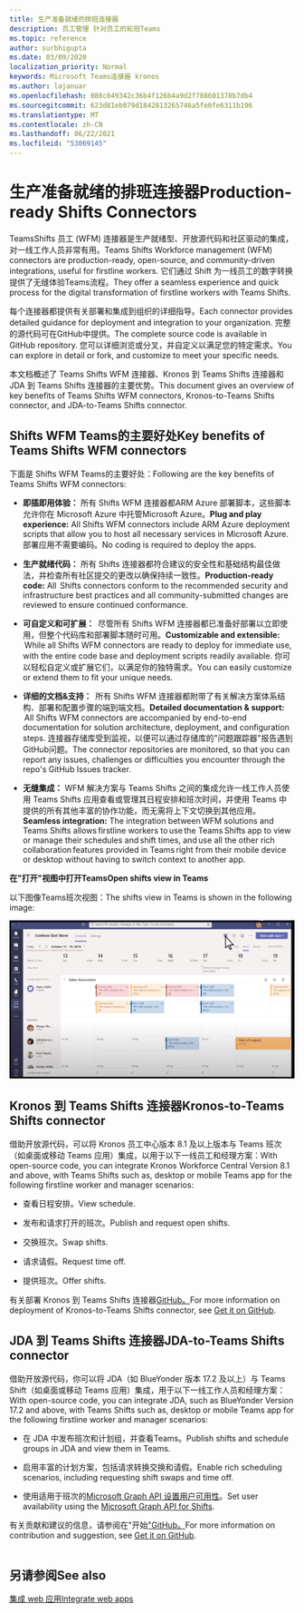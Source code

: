 ```yaml
---
title: 生产准备就绪的排班连接器
description: 员工管理 针对员工的轮班Teams
ms.topic: reference
author: surbhigupta
ms.date: 03/09/2020
localization_priority: Normal
keywords: Microsoft Teams连接器 kronos
ms.author: lajanuar
ms.openlocfilehash: 088c049342c36b4f126b4a9d2f788601378b7db4
ms.sourcegitcommit: 623d81eb079d1842813265746a5fe0fe6311b196
ms.translationtype: MT
ms.contentlocale: zh-CN
ms.lasthandoff: 06/22/2021
ms.locfileid: "53069145"
---
```

# <a name="production-ready-shifts-connectors"></a><span data-ttu-id="e0f45-104">生产准备就绪的排班连接器</span><span class="sxs-lookup"><span data-stu-id="e0f45-104">Production-ready Shifts Connectors</span></span>  

<span data-ttu-id="e0f45-105">TeamsShifts 员工 (WFM) 连接器是生产就绪型、开放源代码和社区驱动的集成，对一线工作人员非常有用。</span><span class="sxs-lookup"><span data-stu-id="e0f45-105">Teams Shifts Workforce management (WFM) connectors are production-ready, open-source, and community-driven integrations, useful for firstline workers.</span></span> <span data-ttu-id="e0f45-106">它们通过 Shift 为一线员工的数字转换提供了无缝体验Teams流程。</span><span class="sxs-lookup"><span data-stu-id="e0f45-106">They offer a seamless experience and quick process for the digital transformation of firstline workers with Teams Shifts.</span></span> 

<span data-ttu-id="e0f45-107">每个连接器都提供有关部署和集成到组织的详细指导。</span><span class="sxs-lookup"><span data-stu-id="e0f45-107">Each connector provides detailed guidance for deployment and integration to your organization.</span></span> <span data-ttu-id="e0f45-108">完整的源代码可在GitHub中提供。</span><span class="sxs-lookup"><span data-stu-id="e0f45-108">The complete source code is available in GitHub repository.</span></span> <span data-ttu-id="e0f45-109">您可以详细浏览或分叉，并自定义以满足您的特定需求。</span><span class="sxs-lookup"><span data-stu-id="e0f45-109">You can explore in detail or fork, and customize to meet your specific needs.</span></span>   

<span data-ttu-id="e0f45-110">本文档概述了 Teams Shifts WFM 连接器、Kronos 到 Teams Shifts 连接器和 JDA 到 Teams Shifts 连接器的主要优势。</span><span class="sxs-lookup"><span data-stu-id="e0f45-110">This document gives an overview of key benefits of Teams Shifts WFM connectors, Kronos-to-Teams Shifts connector, and JDA-to-Teams Shifts connector.</span></span>

## <a name="key-benefits-of-teams-shifts-wfm-connectors"></a><span data-ttu-id="e0f45-111">Shifts WFM Teams的主要好处</span><span class="sxs-lookup"><span data-stu-id="e0f45-111">Key benefits of Teams Shifts WFM connectors</span></span>

<span data-ttu-id="e0f45-112">下面是 Shifts WFM Teams的主要好处：</span><span class="sxs-lookup"><span data-stu-id="e0f45-112">Following are the key benefits of Teams Shifts WFM connectors:</span></span>

* <span data-ttu-id="e0f45-113">**即插即用体验：** 所有 Shifts WFM 连接器都ARM Azure 部署脚本，这些脚本允许你在 Microsoft Azure 中托管Microsoft Azure。</span><span class="sxs-lookup"><span data-stu-id="e0f45-113">**Plug and play experience:** All Shifts WFM connectors include ARM Azure deployment scripts that allow you to host all necessary services in Microsoft Azure.</span></span> <span data-ttu-id="e0f45-114">部署应用不需要编码。</span><span class="sxs-lookup"><span data-stu-id="e0f45-114">No coding is required to deploy the apps.</span></span>

* <span data-ttu-id="e0f45-115">**生产就绪代码：** 所有 Shifts 连接器都符合建议的安全性和基础结构最佳做法，并检查所有社区提交的更改以确保持续一致性。</span><span class="sxs-lookup"><span data-stu-id="e0f45-115">**Production-ready code:** All  Shifts connectors conform to the recommended security and infrastructure best practices and all community-submitted changes are reviewed to ensure continued conformance.</span></span>

* <span data-ttu-id="e0f45-116">**可自定义和可扩展：**  尽管所有 Shifts WFM 连接器都已准备好部署以立即使用，但整个代码库和部署脚本随时可用。</span><span class="sxs-lookup"><span data-stu-id="e0f45-116">**Customizable and extensible:**  While all Shifts WFM connectors are ready to deploy for immediate use, with the entire code base and deployment scripts readily available.</span></span> <span data-ttu-id="e0f45-117">你可以轻松自定义或扩展它们，以满足你的独特需求。</span><span class="sxs-lookup"><span data-stu-id="e0f45-117">You can easily customize or extend them to fit your unique needs.</span></span>

* <span data-ttu-id="e0f45-118">**详细的文档&支持：**  所有 Shifts WFM 连接器都附带了有关解决方案体系结构、部署和配置步骤的端到端文档。</span><span class="sxs-lookup"><span data-stu-id="e0f45-118">**Detailed documentation & support:**  All Shifts WFM connectors are accompanied by end-to-end documentation for solution architecture, deployment, and configuration steps.</span></span> <span data-ttu-id="e0f45-119">连接器存储库受到监视，以便可以通过存储库的"问题跟踪器"报告遇到GitHub问题。</span><span class="sxs-lookup"><span data-stu-id="e0f45-119">The connector repositories are monitored, so that you can report any issues, challenges or difficulties you encounter through the repo's GitHub Issues tracker.</span></span>

* <span data-ttu-id="e0f45-120">**无缝集成：** WFM 解决方案与 Teams Shifts 之间的集成允许一线工作人员使用 Teams Shifts 应用查看或管理其日程安排和班次时间，并使用 Teams 中提供的所有其他丰富的协作功能，而无需将上下文切换到其他应用。</span><span class="sxs-lookup"><span data-stu-id="e0f45-120">**Seamless integration:** The integration between WFM solutions and Teams Shifts allows firstline workers to use the Teams Shifts app to view or manage their schedules and shift times, and use all the other rich collaboration features provided in Teams right from their mobile device or desktop without having to switch context to another app.</span></span>  

<span data-ttu-id="e0f45-121">**在"打开"视图中打开Teams**</span><span class="sxs-lookup"><span data-stu-id="e0f45-121">**Open shifts view in Teams**</span></span> 

<span data-ttu-id="e0f45-122">以下图像Teams班次视图：</span><span class="sxs-lookup"><span data-stu-id="e0f45-122">The shifts view in Teams is shown in the following image:</span></span> 

![在"打开"Teams](../assets/images/teams-open-shifts-view.png)

## <a name="kronos-to-teams-shifts-connector"></a><span data-ttu-id="e0f45-124">Kronos 到 Teams Shifts 连接器</span><span class="sxs-lookup"><span data-stu-id="e0f45-124">Kronos-to-Teams Shifts connector</span></span>

<span data-ttu-id="e0f45-125">借助开放源代码，可以将 Kronos 员工中心版本 8.1 及以上版本与 Teams 班次（如桌面或移动 Teams 应用）集成，以用于以下一线员工和经理方案：</span><span class="sxs-lookup"><span data-stu-id="e0f45-125">With open-source code, you can integrate Kronos Workforce Central Version 8.1 and above, with Teams Shifts such as, desktop or mobile Teams app for the following firstline worker and manager scenarios:</span></span>

* <span data-ttu-id="e0f45-126">查看日程安排。</span><span class="sxs-lookup"><span data-stu-id="e0f45-126">View schedule.</span></span>

* <span data-ttu-id="e0f45-127">发布和请求打开的班次。</span><span class="sxs-lookup"><span data-stu-id="e0f45-127">Publish and request open shifts.</span></span>

* <span data-ttu-id="e0f45-128">交换班次。</span><span class="sxs-lookup"><span data-stu-id="e0f45-128">Swap shifts.</span></span>

* <span data-ttu-id="e0f45-129">请求请假。</span><span class="sxs-lookup"><span data-stu-id="e0f45-129">Request time off.</span></span>

* <span data-ttu-id="e0f45-130">提供班次。</span><span class="sxs-lookup"><span data-stu-id="e0f45-130">Offer shifts.</span></span>

<span data-ttu-id="e0f45-131">有关部署 Kronos 到 Teams Shifts 连接器[GitHub。](https://aka.ms/KronosShiftsConnector)</span><span class="sxs-lookup"><span data-stu-id="e0f45-131">For more information on deployment of Kronos-to-Teams Shifts connector, see [Get it on GitHub](https://aka.ms/KronosShiftsConnector).</span></span>

## <a name="jda-to-teams-shifts-connector"></a><span data-ttu-id="e0f45-132">JDA 到 Teams Shifts 连接器</span><span class="sxs-lookup"><span data-stu-id="e0f45-132">JDA-to-Teams Shifts connector</span></span>

<span data-ttu-id="e0f45-133">借助开放源代码，你可以将 JDA（如 BlueYonder 版本 17.2 及以上）与 Teams Shift（如桌面或移动 Teams 应用）集成，用于以下一线工作人员和经理方案：</span><span class="sxs-lookup"><span data-stu-id="e0f45-133">With open-source code, you can integrate JDA, such as BlueYonder Version 17.2 and above, with Teams Shifts  such as, desktop or mobile Teams app for the following firstline worker and manager scenarios:</span></span>

* <span data-ttu-id="e0f45-134">在 JDA 中发布班次和计划组，并查看Teams。</span><span class="sxs-lookup"><span data-stu-id="e0f45-134">Publish shifts and schedule groups in JDA and view them in Teams.</span></span>

* <span data-ttu-id="e0f45-135">启用丰富的计划方案，包括请求转换交换和请假。</span><span class="sxs-lookup"><span data-stu-id="e0f45-135">Enable rich scheduling scenarios, including requesting shift swaps and time off.</span></span>

* <span data-ttu-id="e0f45-136">使用适用于班次的[Microsoft Graph API 设置用户可用性](/graph/api/resources/shift?view=graph-rest-beta&preserve-view=true)。</span><span class="sxs-lookup"><span data-stu-id="e0f45-136">Set user availability using the [Microsoft Graph API for Shifts](/graph/api/resources/shift?view=graph-rest-beta&preserve-view=true).</span></span>

<span data-ttu-id="e0f45-137">有关贡献和建议的信息，请参阅在"开始["GitHub。](https://aka.ms/JDAShiftsConnector)</span><span class="sxs-lookup"><span data-stu-id="e0f45-137">For more information on contribution and suggestion, see [Get it on GitHub](https://aka.ms/JDAShiftsConnector).</span></span></br></br>

## <a name="see-also"></a><span data-ttu-id="e0f45-138">另请参阅</span><span class="sxs-lookup"><span data-stu-id="e0f45-138">See also</span></span>

[<span data-ttu-id="e0f45-139">集成 web 应用</span><span class="sxs-lookup"><span data-stu-id="e0f45-139">Integrate web apps</span></span>](~/samples/integrate-web-apps-overview.md)
